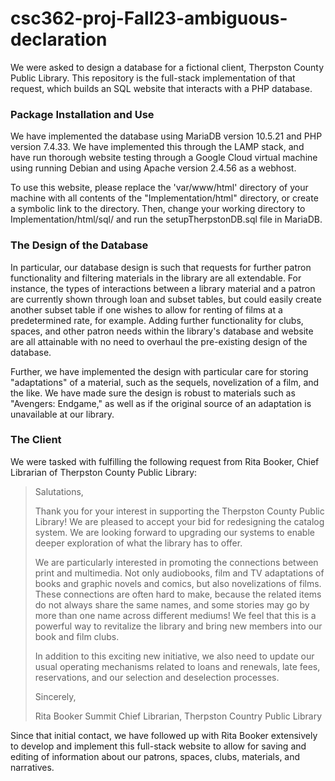 # csc362-proj-Fall23-ambiguous-declaration
We were asked to design a database for a fictional client, Therpston County Public Library. This repository is the full-stack implementation of that request, which builds an SQL website that interacts with a PHP database.

### Package Installation and Use

We have implemented the database using MariaDB version 10.5.21 and PHP version 7.4.33. We have implemented this through the LAMP stack, and have run thorough website testing through a Google Cloud virtual machine using running Debian and using Apache version 2.4.56 as a webhost.

To use this website, please replace the 'var/www/html' directory of your machine with all contents of the "Implementation/html" directory, or create a symbolic link to the directory. Then, change your working directory to Implementation/html/sql/ and run the setupTherpstonDB.sql file in MariaDB.

### The Design of the Database

In particular, our database design is such that requests for further patron functionality and filtering materials in the library are all extendable. For instance, the types of interactions between a library material and a patron are currently shown through loan and subset tables, but could easily create another subset table if one wishes to allow for renting of films at a predetermined rate, for example. Adding further functionality for clubs, spaces, and other patron needs within the library's database and website are all attainable with no need to overhaul the pre-existing design of the database.

Further, we have implemented the design with particular care for storing "adaptations" of a material, such as the sequels, novelization of a film, and the like. We have made sure the design is robust to materials such as "Avengers: Endgame," as well as if the original source of an adaptation is unavailable at our library.



### The Client

We were tasked with fulfilling the following request from Rita Booker, Chief Librarian of Therpston County Public Library:


> Salutations,
> 
> Thank you for your interest in supporting the Therpston County Public Library! We are pleased to accept your bid for redesigning the catalog system. We are looking forward to upgrading our systems to enable deeper exploration of what the library has to offer.
> 
> We are particularly interested in promoting the connections between print and multimedia. Not only audiobooks, film and TV adaptations of books and graphic novels and comics, but also novelizations of films. These connections are often hard to make, because the related items do not always share the same names, and some stories may go by more than one name across different mediums! We feel that this is a powerful way to revitalize the library and bring new members into our book and film clubs.
> 
> In addition to this exciting new initiative, we also need to update our usual operating mechanisms related to loans and renewals, late fees, reservations, and our selection and deselection processes.
> 
> Sincerely,
>
> Rita Booker Summit
> Chief Librarian, Therpston Country Public Library


Since that initial contact, we have followed up with Rita Booker extensively to develop and implement this full-stack website to allow for saving and editing of information about our patrons, spaces, clubs, materials, and narratives. 
